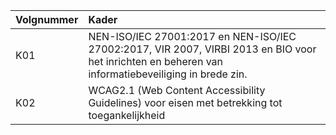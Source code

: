 | Volgnummer | Kader                                                                                                                                               |
|:-----------|:----------------------------------------------------------------------------------------------------------------------------------------------------|
| K01        | NEN-ISO/IEC 27001:2017 en NEN-ISO/IEC 27002:2017, VIR 2007, VIRBI 2013 en BIO voor het inrichten en beheren van informatiebeveiliging in brede zin. |
| K02        | WCAG2.1 (Web Content Accessibility Guidelines) voor eisen met betrekking tot toegankelijkheid                                                       |
